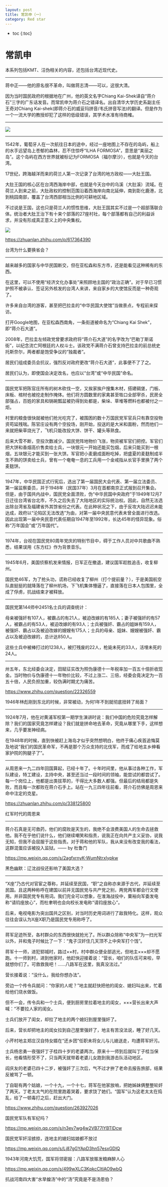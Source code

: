 ```yaml
---
layout: post
title: 常凯申（一）
category: Red star 
---
```


* toc
{:toc}

# 常凯申

本系列包括KMT、汪伪相关的内容，还包括台湾近现代史。

---

蒋中正——他的原名很不革命，叫做蒋志清——可以，这很大清。

因为当时国民政府的根据地在广州，他的英文名字Chiang Kai-Shek译自“蒋介石”三字的广东话发音。而常凯申为蒋介石之错译名。出自清华大学历史系副主任王奇对Chiang Kai-shek(即蒋介石的威妥玛拼音/韦氏拼音写法)的翻译。但是作为一个一流大学的教授却犯了这样的低级错误，其学术水准有待商榷。

---

![](/images/img3/KMT.png)

---

1542年，葡萄牙人在一次航往日本的途中，经过一座地图上不存在的岛屿，船上的水手远望岛上苍郁的森林，忍不住惊呼“ILHA FORMOSA”，意思是“美丽之岛”。这个岛屿在西方世界就被标记为FORMOSA（福尔摩沙），也就是今天的台湾。

17世纪，跨海越洋而来的荷兰人第一次记录了台湾的地方政权——大肚王国。

大肚王国的核心区在台湾西海岸中部，也就是今天台中的乌溪（大肚溪）流域。在荷兰人到来之前，大肚政权的控制范围沿着西海岸向南北延伸，南到彰化鹿港，北到桃园南部，覆盖了台湾西部相当比例的可耕地区域。

不过说是王国，这也只是荷兰人的惯性思维，大肚王国其实不过是一个超部落联合体。统治者大肚王治下有十来个部落的27座村社，每个部落都有自己的利益诉求，并没有形成真正意义上的中央集权。

![](/images/img5/taiwan.jpg)

https://zhuanlan.zhihu.com/p/617364390

台湾为什么要换省会？

---

越来越多的国家与中华民国断交，但在亚松森和东方市，还是能看见这种稀有的东西。

在这里，可以不使用“经济文化办事处”来照顾地主国的“政治正确”。对于早已习惯护照不被承认、签证另外核发的台湾人来讲，来自家乡的大使馆反而是一种奇观了。

许多来自台湾的游客，甚至把巴拉圭的“中华民国大使馆”当做景点，专程前来探访。

打开Google地图，在亚松森西南角，一条街道被命名为“Chiang Kai Shek”，即“蒋介石大道”。

2008年，巴拉圭左倾政党曾要求政府将“蒋介石大道”的名字改为“巴勒丁斯诺街”，以纪念流亡阿根廷的人权斗士。该政党不满蒋介石曾支持巴拉圭的前总统史托斯奈尔，两者都是饱受争议的“独裁者”。

居民们组成委员会抗议，强烈反对政府更改“蒋介石大道”，此事便不了了之。

居民们认为，即使国会决定改名，也应以“台湾”或“中华民国”命名。

---

国民党军把陈官庄所有的树木砍伐一空，又挨家挨户搜集木材，搭建碉堡，门板、床板、棺材也被挖走制作掩体。他们将方圆数里的家禽甚至牲口全部宰杀，民房全部强占，百姓的家具和锅碗瓢盆被扔得到处都是，柴垛、草堆等燃料也都被付之一炬。

村里的粮食很快就被他们抢光吃完了，被围困的数十万国民党军官兵只有靠空投物资苟延残喘。陈官庄设有两个空投场，刚开始，投送的是大米和面粉，然而他们一来就把柴草烧光了，飞机只能改投大饼、饼干、罐头等熟食。

后来大雪不断，空投次数减少。国民党阵地物价飞涨，物资被军官们把控。军官们把大饼和香烟高价售卖给士兵，一块银元一开始还能买包烟，后来只能买到一根烟，五块银元才能买到一张大饼。军官把小麦磨成面粉吃掉，把盛夏的麦麸制成半生不熟的饼卖给士兵，曾有一个奄奄一息的工兵用一个金戒指从长官手里换了两个麦麸饼。

---

1947年，中华民国正式行宪后，选出了第一届国民大会代表、第一届立法委员、第一届监察委员，并于1948年（民国37年）3月在首都南京正式报到召开集会。但是，由于国共内战中，国民党全面溃败，伪“中华民国中央政府”于1949年12月7日迁往台湾省台北市，不久之后失去了大陆地区的实际统治权。因此，自然无法选出除台湾省及福建省外其馀省份之代表。在此种状况之下，由于反攻大陆迟迟未能达成，政府以“沦陷区无法改选”为由，对第一届中央民意代表未曾全面进行改选。因此出现第一届中央民意代表任期自1947年至1992年，长达45年的怪异现象。俗称“万年国会”或“万年国代”。

---

1974年，台视在国民党80周年党庆的特别节目中，碍于工作人员对中共歌曲不熟悉，结果误用《东方红》作为背景音乐。

---

1945年6月，美国侦察机发来情报，日军正在撤退，建议国军趁胜追击，收复柳州。

国民党46军，为了抢头功，谎称已经收复了柳州（打个提前量？），于是美国航空队直挺挺的就降落在了柳州机场，下飞机集体懵逼了，直接落在日本人包围里，全成了俘虏，抗战结束才被释放。

---

国民党第144师中2451名士兵的调查统计：

母亲被强奸有107人，被霸占的有21人，被迫改嫁的有185人；妻子被强奸的有57人，被霸占的有53人，被迫改嫁的有93人；士兵被强奸、霸占的姐妹有159人，被强奸、霸占以及被迫改嫁的嫂嫂有175人；士兵的母亲、姐妹、嫂嫂被强奸、霸占以及被迫改嫁的，总计达850人。

这些士兵中被棒打过的1238人，被打残废的22人，枪毙未死的33人，活埋未死的24人。

---

卅五年，东北经委会决定，田赋征实改为照伪康德十一年税率加一百五十倍折收现金。当时物价与伪康德十一年物价比较，不过上涨二、三倍，经委会竟决定为一百五十倍，人民负担加重，较伪满时期尤为痛苦。

https://www.zhihu.com/question/22326559

1946年林彪刚到东北的时候，非常被动，为何1年不到就彻底扭转了局面？

---

1924年7月，他在对黄浦军校第一期学生演讲时说：我们中国的危险究竟怎样解除？我们的国家究竟怎样建设？我们就是拼命地去革命，究竟从哪里下手，这样想来，几乎要发神经病。

在1948年的时候，直到快被赶上海岛才似乎突然想明白，他终于痛心疾首追悔莫及地说“我们的国民革命军，不再是那个万众支持的北伐军，而成了给地主乡绅看家护院的狗腿子了”。

---

从周恩来一九二四年回国算起，已经十年了。十年时间里，他从事过各种工作，军队建设，特工建设，主持中央，甚至还当过一段时间的领袖，能尝试的都尝试了。每一个岗位上，他都是出类拔萃的，干得比大多数人都强。但最后的结局都是失败，而且每一次都败在蒋介石手上。站在一九三四年往前看，蒋介石仿佛是周恩来命中注定的克星。

https://zhuanlan.zhihu.com/p/338125800

红军时代的周恩来

---

蒋介石真是无可救药，他们的腐败是天生的，我绝不会浪费美国人的生命去拯救他。我不在乎他们说什么，他们继续嘲笑和指责，说我正在向共产主义妥协，说我无知，但我不会屈服于这些指责。对于蒋和他的军队，我从来没有改变我的看法，这群混蛋应该被投入监狱。—— by 杜鲁门

https://mp.weixin.qq.com/s/2agfxrnyK-WumNtrxIypkw

黑色幽默：辽沈战役还影响了美国大选？

---

“X座”乃古代对官宦之尊称，并延续至民国，“职”之自称亦来源于古代，并延续至民国。且这两种称呼在建国以前并无国民党与共产党之别，两党两军都会行文使用。并非国民党专有用词。我们完全可以想象，在淮海战役中，粟裕向军委发电称“请钧座放心”，而杜聿明也会向校长发电称“请钧座放心”。

后来，电视电影为突出国共之区别，对当时历史用词进行了敌我特化。这样，观众往往会误认为X座X职乃是国民党专用称呼了。

---

蒋军足迹所至，各村群众的东西很快就抢光了。所以群众除称“中央军”为一扫光军以外，并和鬼子时候比了一下：“鬼子汉奸住几天顶不上中央军打个饯”。

蒋军十一师，进犯郓城时，路过××村，村中群众便全部逃光，但地主×××却不愿跑。十一师到村，进到他家时，他赶快迎接着说：“营长，咱们的队伍可来啦，早就想你们了。可救救我吧！……八路军在这里，我真没法过。”

营长接着说：“没什么，我给你想办法”。

旁边一个传令兵就问：“你家的人呢？”地主就赶快把他的闺女、媳妇叫出来，忙着给他们烧水做饭。

但不一会，传令兵和一个士兵，便到厨房里拉着地主的闺女，×××营长出来大声喊：“不要拉人家的闺女。

士兵们放开了闺女，却拉了地主的两个媳妇到屋里强奸了。

后来，营长却把地主的闺女拉到自己屋里强奸了，地主有苦没法说，睡了好几天。

小芹村地主郑庄汉自恃女婿在“还乡团”任职未将女儿与儿媳送走，均遭蒋军奸污。

士兵杨忠勇一夜强奸丁子桂四十岁的老婆两次。原来十一师到后就叫丁子桂当保长，他看情形受不了，只当两天就带着老婆儿女跑到我游击队活动地区。

阎庆友的老婆已四十二岁，被强奸了三次后，气不过才拚了老命去报告旅部，结果反被骂了一顿。

丁自聪有两个姑娘，一个十九，一个十七，蒋军在他家放哨，把她姊妹俩整整轮奸了两天。丁老太太气的在院里跑着哭着，要求饶了她们。“国军”认为这老太太在捣乱，给了一顿毒打之后，赶出大门。

https://www.zhihu.com/question/263927026

国民党军队有军纪吗？

https://mp.weixin.qq.com/s/n3ev7wg4w2VB77lYBTlDcw

国民党军奸淫掳掠，连地主的媳妇姑娘都不放过

https://mp.weixin.qq.com/s/Lj87gGYApD3hn57esxGDlQ

1943年河南大饥荒，国军将领密报：八路军放赈发粮麻醉人心

https://mp.weixin.qq.com/s/499wXLC3KpkcCltlAO9wbQ

抗战河南四大害“水旱蝗汤”中的“汤”究竟是不是汤恩伯？
